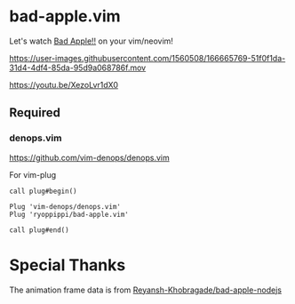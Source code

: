 # bad-apple.vim
Let's watch [Bad Apple!!](https://www.youtube.com/watch?v=UkgK8eUdpAo) on your vim/neovim!

https://user-images.githubusercontent.com/1560508/166665769-51f0f1da-31d4-4df4-85da-95d9a068786f.mov

https://youtu.be/XezoLvr1dX0

## Required

### denops.vim

https://github.com/vim-denops/denops.vim

For vim-plug

```viml
call plug#begin()

Plug 'vim-denops/denops.vim'
Plug 'ryoppippi/bad-apple.vim'

call plug#end()
```

# Special Thanks
The animation frame data is from [Reyansh-Khobragade/bad-apple-nodejs](https://github.com/Reyansh-Khobragade/bad-apple-nodejs)

